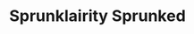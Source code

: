 ---
slug: sprunklairity-sprunked-2235
title: Sprunklairity Sprunked
description: "Sprunklairity Sprunked is an exciting online game. Play for free directly in your browser!"
icon: /images/popular_mods/Sprunklairity Sprunked.png
url: https://wowtbc.net/sprunkin/sprunklairity-sprunked/index.html
previewImage: /images/popular_mods/Sprunklairity Sprunked.png
type: popular mods

# SEO配置
seo:
  title: "Sprunklairity Sprunked - Play Free Online Game | Fun Browser Games"
  description: "Sprunklairity Sprunked - Play this fun online game for free in your browser. No download required!"
  ogImage: "/images/popular_mods/Sprunklairity Sprunked.png"
  keywords: "sprunklairity-sprunked-2235, online game, browser game, free game, popular mods game, play online"

videoUrls:
  - https://www.youtube.com/embed/example1
  - https://www.youtube.com/embed/example2

whyPlay:
  title: "Why Play Sprunklairity Sprunked?"
  items:
    - "Immersive Gameplay: Sprunklairity Sprunked offers an engaging and immersive gaming experience that will keep you entertained for hours"
    - "Challenging Levels: Test your skills with increasingly difficult challenges and obstacles"
    - "Beautiful Graphics: Enjoy stunning visuals and smooth animations that bring the game world to life"
    - "Regular Updates: New content and features are added regularly to keep the game fresh and exciting"
    - "Free to Play: Experience all the fun without spending a penny"
    - "Community Features: Connect with other players, share strategies, and compete for high scores"
    - "Cross-Platform: Play on any device with a web browser, no downloads required"

features:
  title: "Key Features of Sprunklairity Sprunked"
  image: "/images/popular_mods/Sprunklairity Sprunked.png"
  items:
    - "Intuitive Controls: Easy to learn controls make Sprunklairity Sprunked accessible for players of all skill levels"
    - "Multiple Game Modes: Enjoy various gameplay options that provide different challenges and experiences"
    - "Character Customization: Personalize your gaming experience with unique characters and items"
    - "Achievement System: Complete special tasks to earn rewards and recognition"
    - "Leaderboards: Compete with players worldwide and see who can achieve the highest scores"

characteristics:
  title: "Game Characteristics"
  image: "/images/popular_mods/Sprunklairity Sprunked.png"
  items:
    - "Genre: Popular mods game with elements of strategy and skill"
    - "Difficulty: Suitable for both casual gamers and those seeking a challenge"
    - "Play Time: Quick sessions or extended gameplay, depending on your preference"
    - "Art Style: Vibrant and engaging visuals that enhance the gaming experience"
    - "Sound Design: Immersive audio that complements the gameplay perfectly"

info: "Sprunklairity Sprunked is an exciting online game that offers players a unique and engaging gaming experience. With its intuitive controls, stunning visuals, and challenging gameplay, Sprunklairity Sprunked provides hours of entertainment for players of all ages and skill levels. Whether you're looking for a quick gaming session during a break or an extended play session, Sprunklairity Sprunked delivers an immersive experience that will keep you coming back for more. The game features multiple levels of increasing difficulty, ensuring that players are constantly challenged as they progress. With regular updates adding new content and features, Sprunklairity Sprunked remains fresh and exciting, providing endless entertainment options for its growing community of players."

howToPlayIntro: "Welcome to Sprunklairity Sprunked! This guide will walk you through the basics and help you master the game. Whether you're a beginner or looking to improve your skills, these tips and instructions will enhance your gaming experience."

howToPlaySteps:
  - title: "Getting Started"
    description: "Begin your Sprunklairity Sprunked adventure by familiarizing yourself with the controls. Use your keyboard or mouse to navigate through the game interface. The tutorial will guide you through the basic mechanics and help you understand the objectives."
  - title: "Understanding the Objectives"
    description: "In Sprunklairity Sprunked, your main goal is to progress through levels by completing specific objectives. Each level presents unique challenges that require different strategies and approaches."
  - title: "Mastering the Controls"
    description: "Practice using the controls to improve your precision and reaction time. Sprunklairity Sprunked requires quick reflexes and strategic thinking to overcome obstacles and defeat opponents."
  - title: "Utilizing Power-ups"
    description: "Collect power-ups throughout the game to enhance your abilities and overcome difficult challenges. Each power-up offers unique advantages that can be crucial for success."
  - title: "Developing Strategies"
    description: "As you progress in Sprunklairity Sprunked, develop effective strategies for different scenarios. Analyze patterns, anticipate challenges, and adapt your approach to maximize your performance."

faq:
  title: "Frequently Asked Questions about Sprunklairity Sprunked"
  items:
    - question: "Is Sprunklairity Sprunked free to play?"
      answer: "Yes, Sprunklairity Sprunked is completely free to play directly in your web browser. No downloads or purchases are required to enjoy the full game experience."
    - question: "Can I play Sprunklairity Sprunked on mobile devices?"
      answer: "Yes, Sprunklairity Sprunked is optimized for both desktop and mobile play. You can enjoy the game on any device with a web browser and internet connection."
    - question: "Are there any in-game purchases?"
      answer: "While Sprunklairity Sprunked is free to play, there may be optional in-game purchases available for cosmetic items or additional features that don't affect core gameplay."
    - question: "How often is Sprunklairity Sprunked updated?"
      answer: "The developers regularly update Sprunklairity Sprunked with new content, features, and improvements based on player feedback and game performance."
    - question: "Can I play Sprunklairity Sprunked offline?"
      answer: "Currently, Sprunklairity Sprunked requires an internet connection to play as it's a browser-based online game."
    - question: "Is Sprunklairity Sprunked suitable for children?"
      answer: "Yes, Sprunklairity Sprunked is designed to be family-friendly and suitable for players of all ages."
    - question: "How do I report bugs or issues?"
      answer: "If you encounter any problems while playing Sprunklairity Sprunked, you can report them through the game's support page or contact the developers directly through their website."
    - question: "Still Have Questions?"
      answer: "If you have additional questions about Sprunklairity Sprunked that aren't covered in this FAQ, please visit our support center or contact our customer service team for assistance."
---
